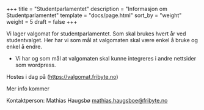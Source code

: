 +++
title = "Studentparlamentet"
description = "Informasjon om Studentparlamentet"
template = "docs/page.html"
sort_by = "weight"
weight = 5
draft = false
+++

Vi lager valgomat for studentparlamentet. Som skal brukes hvert år ved
studentvalget. Her har vi som mål at valgomaten skal være enkel å bruke og enkel
å endre.

- Vi har og som mål at valgomaten skal kunne integreres i andre nettsider som
  wordpress.

Hostes i dag på (https://valgomat.fribyte.no)

Mer info kommer

Kontaktperson: Mathias Haugsbø mathias.haugsboe@fribyte.no
